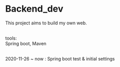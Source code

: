 # Backend_dev

This project aims to build my own web.<br><br>

tools:<br>
Spring boot, Maven<br><br>

2020-11-26 ~ now : Spring boot test & initial settings<br>
